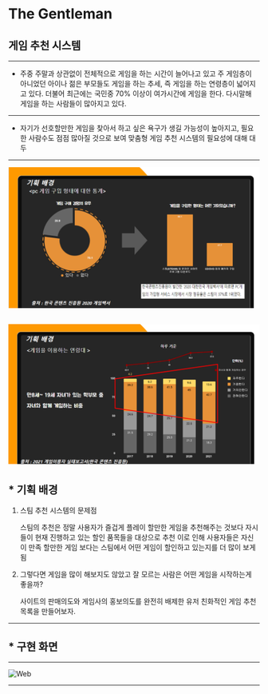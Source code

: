 # The Gentleman
## 게임 추천 시스템
---
* 주중 주말과 상관없이 전체적으로 게임을 하는 시간이 늘어나고 있고 주 게임층이 아니었던 아이나 젊은 부모들도 게임을 하는 추세, 즉 게임을 하는 연령층이 넓어지고 있다.
더불어 최근에는 국민중 70% 이상이 여가시간에 게임을 한다. 다시말해 게임을 하는 사람들이 많아지고 있다.
---
* 자기가 선호할만한 게임을 찾아서 하고 싶은 욕구가 생길 가능성이 높아지고, 필요한 사람수도 점점 많아질 것으로 보여 맞춤형 게임 추천 시스템의 필요성에 대해 대두
---
![기획배경](ppt_capture.png)



![기획배경2](ppt_capture2.png)
---
## * 기획 배경
1. 스팀 추천 시스템의 문제점
     
     스팀의 추천은 정말 사용자가 즐겁게 플레이 할만한 게임을 추천해주는 것보다 자시들이 현재 진행하고 있는 할인 품목들을 대상으로 추천
     이로 인해 사용자들은 자신이 만족 할만한 게임 보다는 스팀에서 어떤 게임이 할인하고 있는지를 더 많이 보게됨
     
2. 그렇다면 게임을 많이 해보지도 않았고 잘 모르는 사람은 어떤 게임을 시작하는게 좋을까?
     
     사이트의 판매의도와 게임사의 홍보의도를 완전히 배제한 유저 친화적인 게임 추천 목록을 만들어보자.

---
## * 구현 화면
---
![Web](web_capture.png)
   
---
